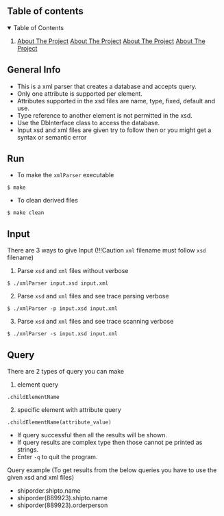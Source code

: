 ## Table of contents

<!-- TABLE OF CONTENTS -->
<details open="open">
  <summary>Table of Contents</summary>
  <ol>
    <li>
      <a href="#general-info">About The Project</a>
      <a href="#run">About The Project</a>
      <a href="#input">About The Project</a>
      <a href="#query">About The Project</a>
    </li>
  </ol>
</details>

## General Info

* This is a xml parser that creates a database and accepts query.
* Only one attribute is supported per element.
* Attributes supported in the xsd files are name, type, fixed, default and use.
* Type reference to another element is not permitted in the xsd.
* Use the DbInterface class to access the database.
* Input xsd and xml files are given try to follow then or you might get a syntax or semantic error

## Run

* To make the ```xmlParser``` executable 
```
$ make
```
* To clean derived files
```
$ make clean
```

## Input

There are 3 ways to give Input (!!!Caution ```xml``` filename must follow ```xsd``` filename)

1. Parse ```xsd``` and ```xml``` files without verbose
```
$ ./xmlParser input.xsd input.xml
```
2. Parse ```xsd``` and ```xml``` files and see trace parsing verbose
```
$ ./xmlParser -p input.xsd input.xml
```
3. Parse ```xsd``` and ```xml``` files and see trace scanning verbose
```
$ ./xmlParser -s input.xsd input.xml
```

## Query

There are 2 types of query you can make

1. element query
```
.childElementName
```
2. specific element with attribute query
```
.childElementName(attribute_value)
```
* If query successful then all the results will be shown. 
* If query results are complex type then those cannot pe printed as strings. 
* Enter ```-q``` to quit the program.

Query example       (To get results from the below queries you have to use the given xsd and xml files)

* shiporder.shipto.name
* shiporder(889923).shipto.name
* shiporder(889923).orderperson
